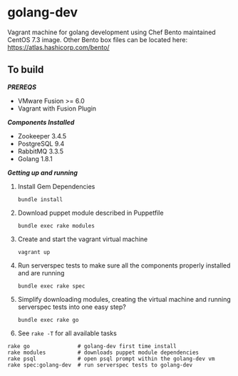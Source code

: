 # golang-dev
Vagrant machine for golang development using Chef Bento maintained CentOS 7.3 image. Other Bento box files can be located here:
https://atlas.hashicorp.com/bento/

## To build

***PREREQS***
* VMware Fusion >= 6.0
* Vagrant with Fusion Plugin

***Components Installed***
* Zookeeper 3.4.5
* PostgreSQL 9.4
* RabbitMQ 3.3.5
* Golang 1.8.1

***Getting up and running***

1. Install Gem Dependencies

    `bundle install`

2. Download puppet module described in Puppetfile

    `bundle exec rake modules`

3. Create and start the vagrant virtual machine

   `vagrant up`

4. Run serverspec tests to make sure all the components properly installed and are running

   `bundle exec rake spec`

5. Simplify downloading modules, creating the virtual machine and running serverspec tests into one easy step?

   `bundle exec rake go`

6. See `rake -T` for all available tasks

```
rake go               # golang-dev first time install
rake modules          # downloads puppet module dependencies
rake psql             # open psql prompt within the golang-dev vm
rake spec:golang-dev  # run serverspec tests to golang-dev
```
